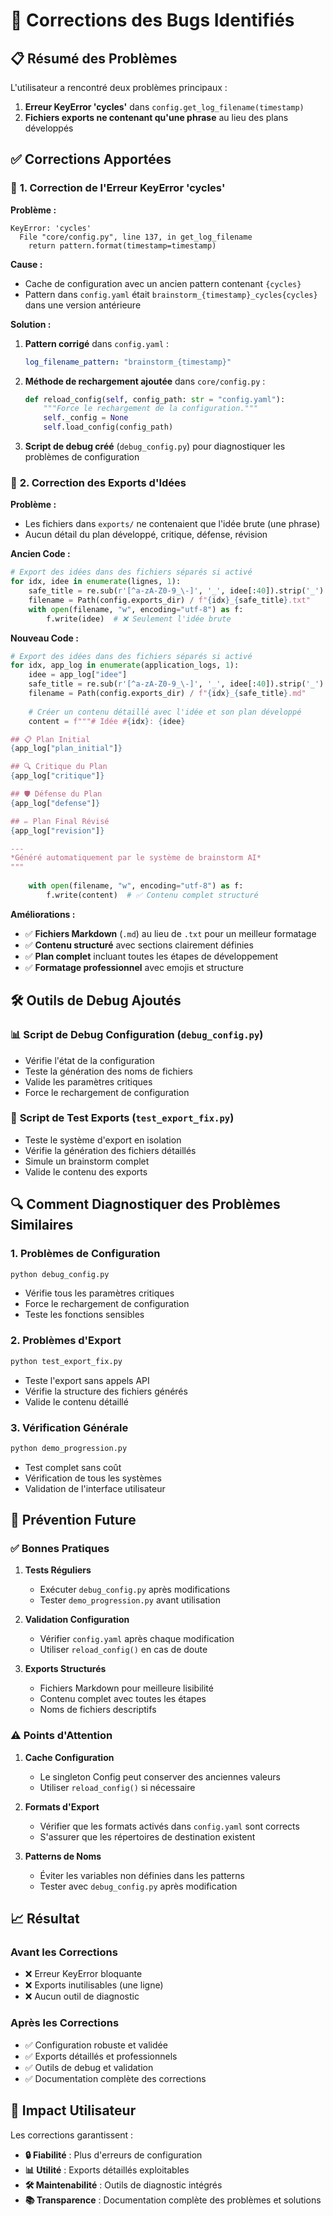 # 🐛 **Corrections des Bugs Identifiés**

## 📋 **Résumé des Problèmes**

L'utilisateur a rencontré deux problèmes principaux :

1. **Erreur KeyError 'cycles'** dans `config.get_log_filename(timestamp)`
2. **Fichiers exports ne contenant qu'une phrase** au lieu des plans développés

## ✅ **Corrections Apportées**

### 🔧 **1. Correction de l'Erreur KeyError 'cycles'**

**Problème :**
```
KeyError: 'cycles'
  File "core/config.py", line 137, in get_log_filename
    return pattern.format(timestamp=timestamp)
```

**Cause :**
- Cache de configuration avec un ancien pattern contenant `{cycles}`
- Pattern dans `config.yaml` était `brainstorm_{timestamp}_cycles{cycles}` dans une version antérieure

**Solution :**
1. **Pattern corrigé** dans `config.yaml` :
   ```yaml
   log_filename_pattern: "brainstorm_{timestamp}"
   ```

2. **Méthode de rechargement ajoutée** dans `core/config.py` :
   ```python
   def reload_config(self, config_path: str = "config.yaml"):
       """Force le rechargement de la configuration."""
       self._config = None
       self.load_config(config_path)
   ```

3. **Script de debug créé** (`debug_config.py`) pour diagnostiquer les problèmes de configuration

### 📁 **2. Correction des Exports d'Idées**

**Problème :**
- Les fichiers dans `exports/` ne contenaient que l'idée brute (une phrase)
- Aucun détail du plan développé, critique, défense, révision

**Ancien Code :**
```python
# Export des idées dans des fichiers séparés si activé
for idx, idee in enumerate(lignes, 1):
    safe_title = re.sub(r'[^a-zA-Z0-9_\-]', '_', idee[:40]).strip('_')
    filename = Path(config.exports_dir) / f"{idx}_{safe_title}.txt"
    with open(filename, "w", encoding="utf-8") as f:
        f.write(idee)  # ❌ Seulement l'idée brute
```

**Nouveau Code :**
```python
# Export des idées dans des fichiers séparés si activé
for idx, app_log in enumerate(application_logs, 1):
    idee = app_log["idee"]
    safe_title = re.sub(r'[^a-zA-Z0-9_\-]', '_', idee[:40]).strip('_')
    filename = Path(config.exports_dir) / f"{idx}_{safe_title}.md"
    
    # Créer un contenu détaillé avec l'idée et son plan développé
    content = f"""# Idée #{idx}: {idee}

## 📋 Plan Initial
{app_log["plan_initial"]}

## 🔍 Critique du Plan
{app_log["critique"]}

## 🛡️ Défense du Plan
{app_log["defense"]}

## ✏️ Plan Final Révisé
{app_log["revision"]}

---
*Généré automatiquement par le système de brainstorm AI*
"""
    
    with open(filename, "w", encoding="utf-8") as f:
        f.write(content)  # ✅ Contenu complet structuré
```

**Améliorations :**
- ✅ **Fichiers Markdown** (`.md`) au lieu de `.txt` pour un meilleur formatage
- ✅ **Contenu structuré** avec sections clairement définies
- ✅ **Plan complet** incluant toutes les étapes de développement
- ✅ **Formatage professionnel** avec emojis et structure

## 🛠️ **Outils de Debug Ajoutés**

### 📊 **Script de Debug Configuration** (`debug_config.py`)
- Vérifie l'état de la configuration
- Teste la génération des noms de fichiers
- Valide les paramètres critiques
- Force le rechargement de configuration

### 🧪 **Script de Test Exports** (`test_export_fix.py`)
- Teste le système d'export en isolation
- Vérifie la génération des fichiers détaillés
- Simule un brainstorm complet
- Valide le contenu des exports

## 🔍 **Comment Diagnostiquer des Problèmes Similaires**

### 1. **Problèmes de Configuration**
```bash
python debug_config.py
```
- Vérifie tous les paramètres critiques
- Force le rechargement de configuration
- Teste les fonctions sensibles

### 2. **Problèmes d'Export**
```bash
python test_export_fix.py
```
- Teste l'export sans appels API
- Vérifie la structure des fichiers générés
- Valide le contenu détaillé

### 3. **Vérification Générale**
```bash
python demo_progression.py
```
- Test complet sans coût
- Vérification de tous les systèmes
- Validation de l'interface utilisateur

## 🚀 **Prévention Future**

### ✅ **Bonnes Pratiques**

1. **Tests Réguliers**
   - Exécuter `debug_config.py` après modifications
   - Tester `demo_progression.py` avant utilisation

2. **Validation Configuration**
   - Vérifier `config.yaml` après chaque modification
   - Utiliser `reload_config()` en cas de doute

3. **Exports Structurés**
   - Fichiers Markdown pour meilleure lisibilité
   - Contenu complet avec toutes les étapes
   - Noms de fichiers descriptifs

### ⚠️ **Points d'Attention**

1. **Cache Configuration**
   - Le singleton Config peut conserver des anciennes valeurs
   - Utiliser `reload_config()` si nécessaire

2. **Formats d'Export**
   - Vérifier que les formats activés dans `config.yaml` sont corrects
   - S'assurer que les répertoires de destination existent

3. **Patterns de Noms**
   - Éviter les variables non définies dans les patterns
   - Tester avec `debug_config.py` après modification

## 📈 **Résultat**

### **Avant les Corrections**
- ❌ Erreur KeyError bloquante
- ❌ Exports inutilisables (une ligne)
- ❌ Aucun outil de diagnostic

### **Après les Corrections**
- ✅ Configuration robuste et validée
- ✅ Exports détaillés et professionnels
- ✅ Outils de debug et validation
- ✅ Documentation complète des corrections

## 🎯 **Impact Utilisateur**

Les corrections garantissent :
- **🔒 Fiabilité** : Plus d'erreurs de configuration
- **📊 Utilité** : Exports détaillés exploitables
- **🛠️ Maintenabilité** : Outils de diagnostic intégrés
- **📚 Transparence** : Documentation complète des problèmes et solutions 